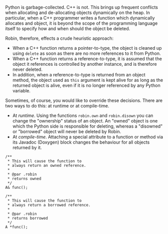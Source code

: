 Python is garbage-collected. C++ is not. This brings up frequent conflicts when allocating and de-allocating objects dynamically on the heap. In particular, when a C++ programmer writes a function which dynamically allocates and object, it is beyond the scope of the programming language itself to specify how and when should the object be deleted.

Robin, therefore, effects a crude heuristic approach:

  * When a C++ function returns a pointer-to-type, the object is cleaned up using `delete` as soon as there are no more references to it from Python.
  * When a C++ function returns a reference-to-type, it is assumed that the object it references is controlled by another instance, and is therefore never deleted.
  * In addition, when a reference-to-type is returned from an object method, the object used as `this` argument is kept alive for as long as the returned object is alive, even if it is no longer referenced by any Python variable.

Sometimes, of course, you would like to override these decisions. There are two ways to do this: at runtime or at compile-time.

  * At _runtime_. Using the functions `robin.own` and `robin.disown` you can change the "ownership" status of an object. An "owned" object is one which the Python side is responsible for deleting, whereas a "disowned" or "borrowed" object will never be deleted by Robin.
  * At _compile-time_. Attaching a special attribute to a function or method via its Javadoc (Doxygen) block changes the behaviour for all objects returned by it.

```
/**
 * This will cause the function to 
 * always return an owned reference.
 *
 * @par .robin
 * returns owned
 */
A& func(); 

/**
 * This will cause the function to 
 * always return a borrowed reference.
 *
 * @par .robin
 * returns borrowed
 */
A *func(); 
```